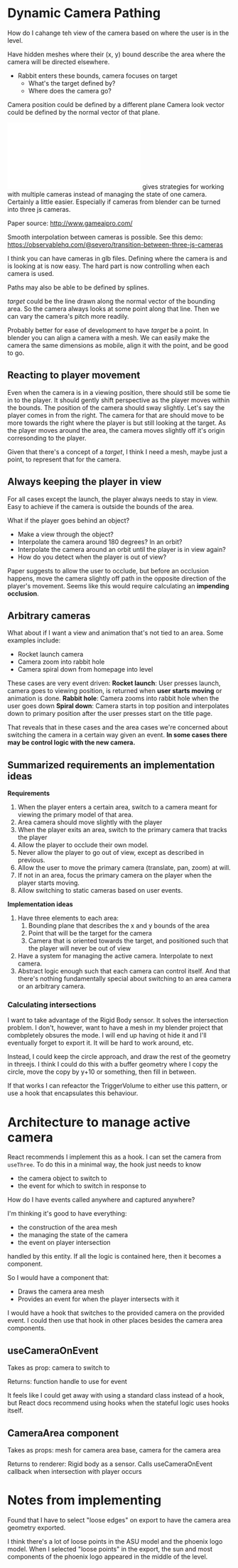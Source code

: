 # Dynamic Camera Pathing
How do I cahange teh view of the camera based on where the user is in the level. 

Have hidden meshes where their (x, y) bound describe the area where the camera will be directed elsewhere. 
- Rabbit enters these bounds, camera focuses on target
    - What's the target defined by?
    - Where does the camera go?

Camera position could be defined by a different plane
Camera look vector could be defined by the normal vector of that plane.

![This paper](GameAIPro_Chapter47_Tips_and_Tricks_for_a_Robust_Third-Person_Camera_System-MARKUP.pdf) gives strategies for working with multiple cameras instead of managing the state of one camera. Certainly a little easier. Especially if cameras from blender can be turned into three js cameras.

Paper source: http://www.gameaipro.com/

Smooth interpolation between cameras is possible. See this demo: https://observablehq.com/@severo/transition-between-three-js-cameras

I think you can have cameras in glb files. Defining where the camera is and is looking at is now easy. The hard part is now controlling when each camera is used.

Paths may also be able to be defined by splines. 

_target_ could be the line drawn along the normal vector of the bounding area. So the camera always looks at some point along that line. Then we can vary the camera's pitch more readily.

Probably better for ease of development to have _target_ be a point. In blender you can align a camera with a mesh. We can easily make the camera the same dimensions as mobile, align it with the point, and be good to go. 

## Reacting to player movement
Even when the camera is in a viewing position, there should still be some tie in to the player. It should gently shift perspective as the player moves within the bounds. The position of the camera should sway slightly. Let's say the player comes in from the right. The camera for that are should move to be more towards the right where the player is but still looking at the target. As the player moves around the area, the camera moves slightly off it's origin corresonding to the player. 

Given that there's a concept of a _target_, I think I need a mesh, maybe just a point, to represent that for the camera. 

## Always keeping the player in view
For all cases except the launch, the player always needs to stay in view. Easy to achieve if the camera is outside the bounds of the area.

What if the player goes behind an object?
- Make a view through the object?
- Interpolate the camera around 180 degrees? In an orbit?
- Interpolate the camera around an orbit until the player is in view again?
- How do you detect when the player is out of view?

Paper suggests to allow the user to occlude, but before an occlusion happens, move the camera slightly off path in the opposite direction of the player's movement. Seems like this would require calculating an **impending occlusion**. 

## Arbitrary cameras
What about if I want a view and animation that's not tied to an area. Some examples include:
- Rocket launch camera
- Camera zoom into rabbit hole
- Camera spiral down from homepage into level

These cases are very event driven:
**Rocket launch**: User presses launch, camera goes to viewing position, is returned when **user starts moving** or animation is done.
**Rabbit hole**: Camera zooms into rabbit hole when the user goes down
**Spiral down**: Camera starts in top position and interpolates down to primary position after the user presses start on the title page.

That reveals that in these cases and the area cases we're concerned about switching the camera in a certain way given an event. **In some cases there may be control logic with the new camera.**

## Summarized requirements an implementation ideas
**Requirements**
1. When the player enters a certain area, switch to a camera meant for viewing the primary model of that area. 
2. Area camera should move slightly with the player
3. When the player exits an area, switch to the primary camera that tracks the player
4. Allow the player to occlude their own model.
5. Never allow the player to go out of view, except as described in previous.
6. Allow the user to move the primary camera (translate, pan, zoom) at will.
7. If not in an area, focus the primary camera on the player when the player starts moving. 
8. Allow switching to static cameras based on user events.

**Implementation ideas**
1. Have three elements to each area:
    1. Bounding plane that describes the x and y bounds of the area
    2. Point that will be the target for the camera
    3. Camera that is oriented towards the target, and positioned such that the player will never be out of view
2. Have a system for managing the active camera. Interpolate to next camera.
3. Abstract logic enough such that each camera can control itself. And that there's nothing fundamentally special about switching to an area camera or an arbitrary camera.

### Calculating intersections
I want to take advantage of the Rigid Body sensor. It solves the intersection problem. I don't, however, want to have a mesh in my blender project that combpletely obsures the mode. I will end up having ot hide it and I'll eventually forget to export it. It will be hard to work around, etc.

Instead, I could keep the circle approach, and draw the rest of the geometry in threejs. I think I could do this with a buffer geometry where I copy the circle, move the copy by y+10 or something, then fill in between.

If that works I can refeactor the TriggerVolume to either use this pattern, or use a hook that encapsulates this behaviour. 

# Architecture to manage active camera
React recommends I implement this as a hook. I can set the camera from `useThree`. To do this in a minimal way, the hook just needs to know
- the camera object to switch to
- the event for which to switch in response to

How do I have events called anywhere and captured anywhere? 

I'm thinking it's good to have everything:
- the construction of the area mesh
- the managing the state of the camera
- the event on player intersection

handled by this entity. If all the logic is contained here, then it becomes a component.

So I would have a component that:
- Draws the camera area mesh
- Provides an event for when the player intersects with it

I would have a hook that switches to the provided camera on the provided event. I could then use that hook in other places besides the camera area components.

## useCameraOnEvent
Takes as prop: camera to switch to

Returns: function handle to use for event

It feels like I could get away with using a standard class instead of a hook, but React docs recommend using hooks when the stateful logic uses hooks itself.

## CameraArea component
Takes as props: mesh for camera area base, camera for the camera area

Returns to renderer: Rigid body as a sensor. Calls useCameraOnEvent callback when intersection with player occurs

# Notes from implementing
Found that I have to select "loose edges" on export to have the camera area geometry exported.

I think there's a lot of loose points in the ASU model and the phoenix logo model. When I selected "loose points" in the export, the sun and most components of the phoenix logo appeared in the middle of the level.


